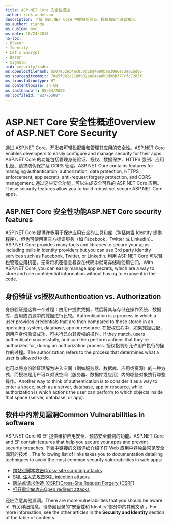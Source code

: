 ```yaml
---
title: ASP.NET Core 安全性概述
author: rick-anderson
description: 了解 ASP.NET Core 中的身份验证、授权和安全基础知识。
ms.author: riande
ms.custom: mvc
ms.date: 10/24/2018
no-loc:
- Blazor
- Identity
- Let's Encrypt
- Razor
- SignalR
uid: security/index
ms.openlocfilehash: b507832e34ac850d2bd4e80bab3066e73ea2ad95
ms.sourcegitcommit: 70e5f982c218db82aa54aa8b8d96b377cfc7283f
ms.translationtype: HT
ms.contentlocale: zh-CN
ms.lasthandoff: 05/04/2020
ms.locfileid: "82776508"
---
```

# <a name="overview-of-aspnet-core-security"></a><span data-ttu-id="172eb-103">ASP.NET Core 安全性概述</span><span class="sxs-lookup"><span data-stu-id="172eb-103">Overview of ASP.NET Core Security</span></span>

<span data-ttu-id="172eb-104">通过 ASP.NET Core，开发者可轻松配置和管理其应用的安全性。</span><span class="sxs-lookup"><span data-stu-id="172eb-104">ASP.NET Core enables developers to easily configure and manage security for their apps.</span></span> <span data-ttu-id="172eb-105">ASP.NET Core 的功能包括管理身份验证、授权、数据保护、HTTPS 强制、应用机密、请求防伪保护及 CORS 管理。</span><span class="sxs-lookup"><span data-stu-id="172eb-105">ASP.NET Core contains features for managing authentication, authorization, data protection, HTTPS enforcement, app secrets, anti-request forgery protection, and CORS management.</span></span> <span data-ttu-id="172eb-106">通过这些安全功能，可以生成安全可靠的 ASP.NET Core 应用。</span><span class="sxs-lookup"><span data-stu-id="172eb-106">These security features allow you to build robust yet secure ASP.NET Core apps.</span></span>

## <a name="aspnet-core-security-features"></a><span data-ttu-id="172eb-107">ASP.NET Core 安全性功能</span><span class="sxs-lookup"><span data-stu-id="172eb-107">ASP.NET Core security features</span></span>

<span data-ttu-id="172eb-108">ASP.NET Core 提供许多用于保护应用安全的工具和库（包括内置 Identity 提供程序），但也可使用第三方标识服务（如 Facebook、Twitter 或 LinkedIn）。</span><span class="sxs-lookup"><span data-stu-id="172eb-108">ASP.NET Core provides many tools and libraries to secure your apps including built-in Identity providers but you can use 3rd party identity services such as Facebook, Twitter, or LinkedIn.</span></span> <span data-ttu-id="172eb-109">利用 ASP.NET Core 可以轻松管理应用机密，无需将机密信息暴露在代码中就可存储和使用它们。</span><span class="sxs-lookup"><span data-stu-id="172eb-109">With ASP.NET Core, you can easily manage app secrets, which are a way to store and use confidential information without having to expose it in the code.</span></span>

## <a name="authentication-vs-authorization"></a><span data-ttu-id="172eb-110">身份验证 vs授权</span><span class="sxs-lookup"><span data-stu-id="172eb-110">Authentication vs. Authorization</span></span>

<span data-ttu-id="172eb-111">身份验证是这样一个过程：由用户提供凭据，然后将其与存储在操作系统、数据库、应用或资源中的凭据进行比较。</span><span class="sxs-lookup"><span data-stu-id="172eb-111">Authentication is a process in which a user provides credentials that are then compared to those stored in an operating system, database, app or resource.</span></span> <span data-ttu-id="172eb-112">在授权过程中，如果凭据匹配，则用户身份验证成功，可执行已向其授权的操作。</span><span class="sxs-lookup"><span data-stu-id="172eb-112">If they match, users authenticate successfully, and can then perform actions that they're authorized for, during an authorization process.</span></span> <span data-ttu-id="172eb-113">授权指判断允许用户执行的操作的过程。</span><span class="sxs-lookup"><span data-stu-id="172eb-113">The authorization refers to the process that determines what a user is allowed to do.</span></span>

<span data-ttu-id="172eb-114">也可以将身份验证理解为进入空间（例如服务器、数据库、应用或资源）的一种方式，而授权是用户可以对该空间（服务器、数据库或应用）内的哪些对象执行哪些操作。</span><span class="sxs-lookup"><span data-stu-id="172eb-114">Another way to think of authentication is to consider it as a way to enter a space, such as a server, database, app or resource, while authorization is which actions the user can perform to which objects inside that space (server, database, or app).</span></span>

## <a name="common-vulnerabilities-in-software"></a><span data-ttu-id="172eb-115">软件中的常见漏洞</span><span class="sxs-lookup"><span data-stu-id="172eb-115">Common Vulnerabilities in software</span></span>

<span data-ttu-id="172eb-116">ASP.NET Core 和 EF 提供维护应用安全、预防安全漏洞的功能。</span><span class="sxs-lookup"><span data-stu-id="172eb-116">ASP.NET Core and EF contain features that help you secure your apps and prevent security breaches.</span></span> <span data-ttu-id="172eb-117">下表中链接的文档详细介绍了在 Web 应用中避免最常见安全漏洞的技术：</span><span class="sxs-lookup"><span data-stu-id="172eb-117">The following list of links takes you to documentation detailing techniques to avoid the most common security vulnerabilities in web apps:</span></span>

* [<span data-ttu-id="172eb-118">跨站点脚本攻击</span><span class="sxs-lookup"><span data-stu-id="172eb-118">Cross-site scripting attacks</span></span>](xref:security/cross-site-scripting)
* [<span data-ttu-id="172eb-119">SQL 注入式攻击</span><span class="sxs-lookup"><span data-stu-id="172eb-119">SQL injection attacks</span></span>](/ef/core/querying/raw-sql)
* [<span data-ttu-id="172eb-120">跨站点请求伪造 (CSRF)</span><span class="sxs-lookup"><span data-stu-id="172eb-120">Cross-Site Request Forgery (CSRF)</span></span>](xref:security/anti-request-forgery)
* [<span data-ttu-id="172eb-121">打开重定向攻击</span><span class="sxs-lookup"><span data-stu-id="172eb-121">Open redirect attacks</span></span>](xref:security/preventing-open-redirects)

<span data-ttu-id="172eb-122">还应注意其他漏洞。</span><span class="sxs-lookup"><span data-stu-id="172eb-122">There are more vulnerabilities that you should be aware of.</span></span> <span data-ttu-id="172eb-123">有关详细信息，请参阅目录的“安全性和 Identity”部分中的其他文章  。</span><span class="sxs-lookup"><span data-stu-id="172eb-123">For more information, see the other articles in the **Security and Identity** section of the table of contents.</span></span>
